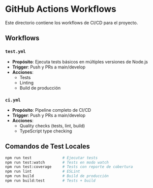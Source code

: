 # GitHub Actions Workflows

Este directorio contiene los workflows de CI/CD para el proyecto.

## Workflows

### `test.yml`
- **Propósito**: Ejecuta tests básicos en múltiples versiones de Node.js
- **Trigger**: Push y PRs a main/develop
- **Acciones**: 
  - Tests
  - Linting  
  - Build de producción

### `ci.yml`
- **Propósito**: Pipeline completo de CI/CD
- **Trigger**: Push y PRs a main/develop
- **Acciones**:
  - Quality checks (tests, lint, build)
  - TypeScript type checking

## Comandos de Test Locales

```bash
npm run test              # Ejecutar tests
npm run test:watch        # Tests en modo watch
npm run test:coverage     # Tests con reporte de cobertura
npm run lint              # ESLint
npm run build             # Build de producción
npm run build:test        # Tests + build
```